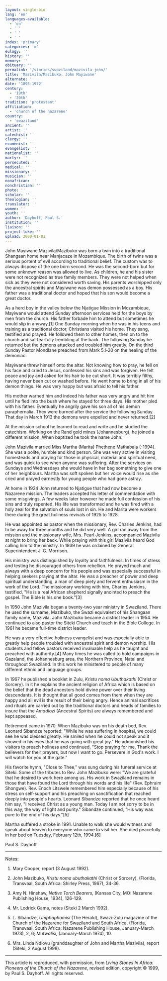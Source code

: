 ```yaml
---
layout: single-bio
lang: 'en'
languages-available:
  - 'en'
  - ' '
  - ' '
  - ' '
index: 'primary'
categories: 'm'
eulogy: ''
history: ''
memory: ''
obituary: ''
permalink: '/stories/swaziland/mazivila-john/'
title: 'Mazivila/Mazibuko, John Mayiwane'
alternate: ''
date: '1895-1972'
century:
  - '19th'
  - '20th'
tradition: 'protestant'
affiliation:
  - 'church of the nazarene'
country:
  - 'swaziland'
ancient: ''
artist: ''
catechist: ''
clergy: ''
ecumenist: ''
evangelist: ''
nationalist: ''
martyr: ''
persecuted: ''
medical: ''
missionary: ''
musician: ''
nonafrican: ''
nonchristian: ''
photo: ''
scholar: ''
theologian: ''
translator: ''
women: ''
youth: ''
author: 'Dayhoff, Paul S.'
institution: ''
liaison: ''
project-luke: ''
upload: 2000-01-01
---
```



John Mayiwane Mazivila/Mazibuko was born a twin into a traditional Shangaan home near Manjacaze in Mozambique. The birth of twins was a serious portent of evil according to traditional belief. The custom was to always dispose of the one born second. He was the second-born but for some unknown reason was allowed to live. As children, he and his sister were not recognized as true family members. They were not helped when sick as they were not considered worth saving. His parents worshipped only the ancestral spirits and Mayiwane was demon possessed as a boy. His father was a traditional doctor and hoped that his son would become a great doctor.

As a herd boy in the valley below the Njatigue Mission in Mozambique, Mayiwane would attend Sunday afternoon services held for the boys by men from the church. His father forbade him to attend but sometimes he would slip in anyway.[1]  One Sunday morning when he was in his teens and training as a traditional doctor, Christians visited his home. They sang, testified and prayed. He followed them to other homes, then on to the church and sat fearfully trembling at the back. The following Sunday he returned but the demons attacked and troubled him greatly. On the third Sunday Pastor Mondlane preached from Mark 5:l-20 on the healing of the demoniac.

Mayiwane threw himself onto the altar. Not knowing how to pray, he fell on his face and cried to Jesus, confessed his sins and was forgiven. He felt peace and joy and asked for his hair to be cut short. It was terribly filthy, having never been cut or washed before. He went home to bring in all of his demon things. He was very happy but was afraid to tell his father.

His mother warned him and indeed his father was very angry and hit him until he fled into the bush where he stayed for three days. His mother pled with his father.  Eventually he angrily gave his son all of his demon paraphernalia. They were burned after the service the following Sunday. That day in March 1913 the demons were expelled and never returned.[2]

At the mission school he learned to read and write and he studied the catechism. Working on the Rand gold mines (Johannesburg), he joined a different mission. When baptized he took the name John.

John Mazivila married Miss Martha (Marita) Phethene Mathabala (-1994). She was a polite, humble and kind person. She was very active in visiting homesteads and praying for those in physical, material and spiritual need, and was quick to see when anyone was suffering. After the services on Sundays and Wednesdays she would have in her bag something to give one of her neighbours. Martha was soft spoken but her voice would rise as she cried and prayed earnestly for young people who had gone astray.

At home in 1924 John returned to Njatigue that had now become a Nazarene mission. The leaders accepted his letter of commendation with some misgivings. A few weeks later however he made full confession of his sins and truly repented. His life was transformed and he was fired with a holy zeal for the salvation of souls lost in sin. He and Marita were workers there during the great holiness revivals of 1925 to 1928.

He was appointed as pastor when the missionary, Rev. Charles Jenkins, had to be away for three months and he did very well. A girl ran away from the mission and the missionary wife, Mrs. Pearl Jenkins, accompanied Mazivila at night to bring her back. While praying with this girl Mazivila heard God calling him to the ministry.  In 1939 he was ordained by General Superintendent J. G. Morrison.

His ministry was distinguished by loyalty and faithfulness. In times of stress and testing he discouraged others from rebellion. He prayed much and always with a deep concern for his people and was especially successful in helping seekers praying at the altar. He was a preacher of power and deep spiritual understanding, a man of deep piety and fervent enthusiasm in the work of the Lord. The missionary working with him, Charles Jenkins, testified, "He is a real African shepherd signally anointed to preach the gospel. The Bible is his one book."[3]

In 1950 John Mazivila began a twenty-two year ministry in Swaziland. There he used the surname, Mazibuko, the Swazi equivalent of his Shangaan family name, Mazivila. John Mazibuko became a district leader in 1954. He continued to also pastor the Siteki Church and teach in the Bible College. In 1961 he became full-time district leader.

He was a very effective holiness evangelist and was especially able to greatly help people troubled with ancestral spirit and demon worship. His students and fellow pastors received invaluable help as he taught and preached with authority.[4]  Many times he was called to hold campaigns in Gazaland, the Johannesburg area, the Northern Province, Natal and throughout Swaziland. In this work he ministered to people of many different ethnic and language groups.

In 1967 he published a booklet in Zulu, *Kristu noma Ubuthakathi* (Christ or Sorcery). In it he explains the ancient religion of Africa which is based on the belief that the dead ancestors hold divine power over their living descendants. It is thought that all good comes from them when they are happy and all evil is the result of their being angry. Hence animal sacrifices and rituals are carried out by the traditional doctors and heads of families to insure that the *Amadlozi* (Ancestral Spirits) are always remembered and kept appeased.

Retirement came in 1970. When Mazibuko was on his death bed, Rev. Leonard Sibandze reported: "While he was suffering in hospital, we could see he was blessed greatly. He smiled when he could not speak and it showed in his eyes that he was going with great joy." He admonished his visitors to preach holiness and continued, "Stop praying for me. Thank the believers for their prayers, but now I want to go. Persevere in God's work. I will watch for you at the gate."

His favorite hymn, "Close to Thee," was sung during his funeral service at Siteki. Some of the tributes to Rev. John Mazibuko were: "We are grateful that he desired to work here among us. His work in Swaziland remains in those that have found the Lord through his words and his life" (Rev. Ephraim Shongwe). Rev. Enoch Litswele remembered him especially because of his stress on self-support and his preaching on sanctification that reached deeply into people's hearts. Leonard Sibandze reported that he once heard him say, "I received Christ as a young man. Today I am not sorry to be in this way, the way of light and purity." Sibandze continued, "His way was pure to the end of his days."[5]

Martha suffered a stroke in 1991. Unable to walk she would witness and speak about heaven to everyone who came to visit her. She died peacefully in her bed on Tuesday, February 12th, 1994.[6]

Paul S. Dayhoff

---

Notes:

1. Mary Cooper, report (3 August 1992).

2. John Mazibuko, *Kristu noma ubuthakathi* (Christ or Sorcery), (Florida, Transvaal, South Africa: Shirley Press, 1967), 34-36.

3. Amy N. Hinshaw, *Native Torch Bearers,* (Kansas City, MO: Nazarene Publishing House, 1934), 126-129.

4. Mr. Lodrick Gama, notes (Siteki 2 March 1992).

5. L. Sibandze, *Umphaphamisi* (The Herald), Swazi-Zulu magazine of the Church of the Nazarene for Swaziland and South Africa, (Florida, Transvaal, South Africa: Nazarene Publishing House, January-March 1973), 2, 6; *Mutwalisi,* (January-March 1974), 10.

6. Mrs. Linda Ndlovu (granddaughter of John and Martha Mazivila), report (Siteki, 2 August 1998).

---

This article is reproduced, with permission, from *Living Stones In Africa: Pioneers of the Church of the Nazarene*, revised edition, copyright &copy; 1999, by Paul S. Dayhoff.  All rights reserved.